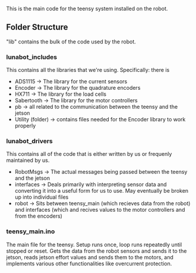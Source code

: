 This is the main code for the teensy system installed on the robot. 

## Folder Structure

"lib" contains the bulk of the code used by the robot.

### lunabot_includes

This contains all the libraries that we're using. Specifically: there is

- ADS1115 -> The library for the current sensors
- Encoder -> The library for the quadrature encoders
- HX711 -> The library for the load cells
- Sabertooth -> The library for the motor controllers
- pb -> all related to the communication between the teensy and the jetson
- Utility (folder) -> contains files needed for the Encoder library to work properly

### lunabot_drivers

This contains all of the code that is either written by us or frequenly maintained by us.

- RobotMsgs -> The actual messages being passed between the teensy and the jetson
- interfaces -> Deals primarily with interpreting sensor data and converting it into a useful form for us to use. May eventually be broken up into individual files
- robot -> Sits between teensy_main (which recieves data from the robot) and interfaces (which and recives values to the motor controllers and from the encoders)

### teensy_main.ino

The main file for the teensy. Setup runs once, loop runs repeatedly until stopped or reset. Gets the data from the robot sensors and sends it to the jetson, reads jetson effort values and sends them to the motors, and implements various other functionalities like overcurrent protection. 
